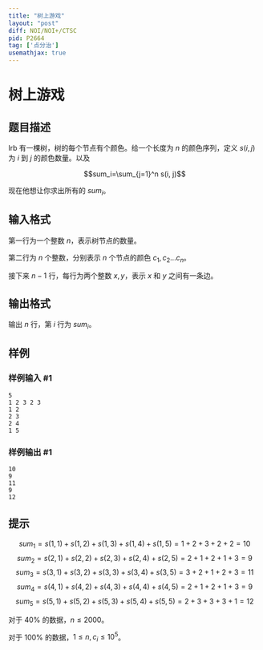 ```yaml
---
title: "树上游戏"
layout: "post"
diff: NOI/NOI+/CTSC
pid: P2664
tag: ['点分治']
usemathjax: true
---
```


# 树上游戏
## 题目描述

lrb 有一棵树，树的每个节点有个颜色。给一个长度为 $n$ 的颜色序列，定义 $s(i,j)$ 为 $i$ 到 $j$ 的颜色数量。以及

$$sum_i=\sum_{j=1}^n s(i, j)$$

现在他想让你求出所有的 $sum_i$。

## 输入格式

第一行为一个整数 $n$，表示树节点的数量。


第二行为 $n$ 个整数，分别表示 $n$ 个节点的颜色 $c_1,c_2\ldots c_n$。


接下来 $n-1$ 行，每行为两个整数 $x,y$，表示 $x$ 和 $y$ 之间有一条边。
## 输出格式

输出 $n$ 行，第 $i$ 行为 $sum_i$。

## 样例

### 样例输入 #1
```
5
1 2 3 2 3
1 2
2 3
2 4
1 5
```
### 样例输出 #1
```
10
9
11
9
12
```
## 提示

$$sum_1=s(1,1)+s(1,2)+s(1,3)+s(1,4)+s(1,5)=1+2+3+2+2=10$$
$$sum_2=s(2,1)+s(2,2)+s(2,3)+s(2,4)+s(2,5)=2+1+2+1+3=9$$
$$sum_3=s(3,1)+s(3,2)+s(3,3)+s(3,4)+s(3,5)=3+2+1+2+3=11$$
$$sum_4=s(4,1)+s(4,2)+s(4,3)+s(4,4)+s(4,5)=2+1+2+1+3=9$$
$$sum_5=s(5,1)+s(5,2)+s(5,3)+s(5,4)+s(5,5)=2+3+3+3+1=12$$


对于 $40\%$ 的数据，$n\leq 2000$。

对于 $100\%$ 的数据，$1\leq n,c_i\leq 10^5$。

